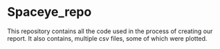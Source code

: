 # Spaceye_repo
 
This repository contains all the code used in the process of creating our report.
It also contains, multiple csv files, some of which were plotted.